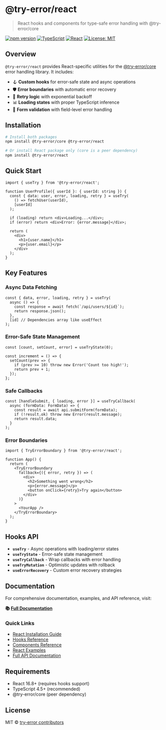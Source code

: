 # @try-error/react

> React hooks and components for type-safe error handling with @try-error/core

[![npm version](https://img.shields.io/npm/v/@try-error/react.svg)](https://www.npmjs.com/package/@try-error/react)
[![TypeScript](https://img.shields.io/badge/TypeScript-5.0%2B-blue)](https://www.typescriptlang.org/)
[![React](https://img.shields.io/badge/React-16.8%2B-61dafb)](https://reactjs.org/)
[![License: MIT](https://img.shields.io/badge/License-MIT-yellow.svg)](https://opensource.org/licenses/MIT)

## Overview

`@try-error/react` provides React-specific utilities for the [@try-error/core](https://www.npmjs.com/package/@try-error/core) error handling library. It includes:

- 🪝 **Custom hooks** for error-safe state and async operations
- 🛡️ **Error boundaries** with automatic error recovery
- 🔄 **Retry logic** with exponential backoff
- 📊 **Loading states** with proper TypeScript inference
- 🎯 **Form validation** with field-level error handling

## Installation

```bash
# Install both packages
npm install @try-error/core @try-error/react

# Or install React package only (core is a peer dependency)
npm install @try-error/react
```

## Quick Start

```tsx
import { useTry } from '@try-error/react';

function UserProfile({ userId }: { userId: string }) {
  const { data: user, error, loading, retry } = useTry(
    () => fetchUser(userId),
    [userId]
  );

  if (loading) return <div>Loading...</div>;
  if (error) return <div>Error: {error.message}</div>;
  
  return (
    <div>
      <h1>{user.name}</h1>
      <p>{user.email}</p>
    </div>
  );
}
```

## Key Features

### Async Data Fetching
```tsx
const { data, error, loading, retry } = useTry(
  async () => {
    const response = await fetch(`/api/users/${id}`);
    return response.json();
  },
  [id] // Dependencies array like useEffect
);
```

### Error-Safe State Management
```tsx
const [count, setCount, error] = useTryState(0);

const increment = () => {
  setCount(prev => {
    if (prev >= 10) throw new Error('Count too high!');
    return prev + 1;
  });
};
```

### Safe Callbacks
```tsx
const [handleSubmit, { loading, error }] = useTryCallback(
  async (formData: FormData) => {
    const result = await api.submitForm(formData);
    if (!result.ok) throw new Error(result.message);
    return result.data;
  }
);
```

### Error Boundaries
```tsx
import { TryErrorBoundary } from '@try-error/react';

function App() {
  return (
    <TryErrorBoundary
      fallback={({ error, retry }) => (
        <div>
          <h2>Something went wrong</h2>
          <p>{error.message}</p>
          <button onClick={retry}>Try again</button>
        </div>
      )}
    >
      <YourApp />
    </TryErrorBoundary>
  );
}
```

## Hooks API

- **`useTry`** - Async operations with loading/error states
- **`useTryState`** - Error-safe state management
- **`useTryCallback`** - Wrap callbacks with error handling
- **`useTryMutation`** - Optimistic updates with rollback
- **`useErrorRecovery`** - Custom error recovery strategies

## Documentation

For comprehensive documentation, examples, and API reference, visit:

**📚 [Full Documentation](https://try-error-docs.vercel.app/docs/react/installation)**

### Quick Links
- [React Installation Guide](https://try-error-docs.vercel.app/docs/react/installation)
- [Hooks Reference](https://try-error-docs.vercel.app/docs/react/hooks)
- [Components Reference](https://try-error-docs.vercel.app/docs/react/components)
- [React Examples](https://try-error-docs.vercel.app/docs/examples/react)
- [Full API Documentation](https://try-error-docs.vercel.app/docs/api-reference)

## Requirements

- React 16.8+ (requires hooks support)
- TypeScript 4.5+ (recommended)
- @try-error/core (peer dependency)

## License

MIT © [try-error contributors](https://github.com/oconnorjohnson/try-error)